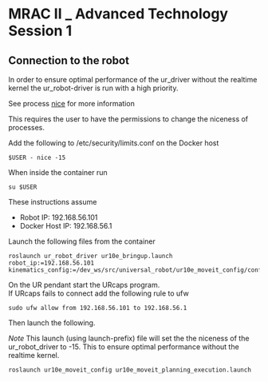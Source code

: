 # MRAC II _ Advanced Technology Session 1

## Connection to the robot

In order to ensure optimal performance of the ur_driver without the realtime kernel the ur_robot-driver is run with a high priority.

See process [nice](https://en.wikipedia.org/wiki/Nice_(Unix)) for more information

This requires the user to have the permissions to change the niceness of processes.

Add the following to /etc/security/limits.conf on the Docker host

`$USER - nice -15`

When inside the container run

```shell
su $USER
```

These instructions assume

- Robot IP: 192.168.56.101
- Docker Host IP: 192.168.56.1

Launch the following files from the container

```shell
roslaunch ur_robot_driver ur10e_bringup.launch robot_ip:=192.168.56.101 kinematics_config:=/dev_ws/src/universal_robot/ur10e_moveit_config/config/iaac_ur10e.yaml
```

On the UR pendant start the URcaps program.  
If URcaps fails to connect add the following rule to ufw

```shell
sudo ufw allow from 192.168.56.101 to 192.168.56.1
```

Then launch the following.

_Note_ This launch (using launch-prefix) file will set the the niceness of the ur_robot_driver to -15. This to ensure optimal performance without the realtime kernel.

```shell
roslaunch ur10e_moveit_config ur10e_moveit_planning_execution.launch
```
